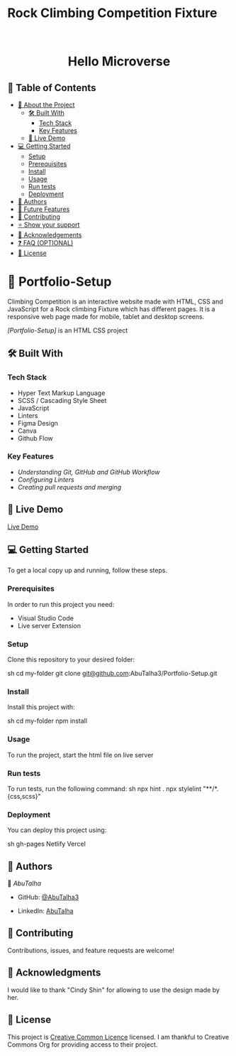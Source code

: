# Rock Climbing Competition Fixture
<a name="readme-top"></a>

<!--
HOW TO USE:
This is an example of how you may give instructions on setting up your project locally.

Modify this file to match your project and remove sections that don't apply.

REQUIRED SECTIONS:
- Table of Contents
- About the Project
  - Built With
  - Live Demo
- Getting Started
- Authors
- Future Features
- Contributing
- Show your support
- Acknowledgements
- License

OPTIONAL SECTIONS:
- FAQ

After you're finished please remove all the comments and instructions!
-->

<div align="center">
  <!-- You are encouraged to replace this logo with your own! Otherwise, you can also remove it. -->
  <!-- <img src="murple_logo.png" alt="logo" width="140"  height="auto" /> -->
  <br/>

  <h1><b>Hello Microverse</b></h1>

</div>

<!-- TABLE OF CONTENTS -->

## 📗 Table of Contents

- [📖 About the Project](#about-project)
  - [🛠 Built With](#built-with)
    - [Tech Stack](#tech-stack)
    - [Key Features](#key-features)
  - [🚀 Live Demo](#live-demo)
- [💻 Getting Started](#getting-started)
  - [Setup](#setup)
  - [Prerequisites](#prerequisites)
  - [Install](#install)
  - [Usage](#usage)
  - [Run tests](#run-tests)
  - [Deployment](#deployment)
- [👥 Authors](#authors)
- [🔭 Future Features](#future-features)
- [🤝 Contributing](#contributing)
- [⭐️ Show your support](#support)
- [🙏 Acknowledgements](#acknowledgements)
- [❓ FAQ (OPTIONAL)](#faq)
- [📝 License](#license)

<!-- PROJECT DESCRIPTION -->

# 📖 Portfolio-Setup <a name="about-project"></a>

Climbing Competition is an interactive website made with HTML, CSS and JavaScript for a Rock climbing Fixture which has different pages. It is a responsive web page made for mobile, tablet and desktop screens.

*[Portfolio-Setup]* is an HTML CSS project

## 🛠 Built With <a name="built-with"></a>

### Tech Stack <a name="tech-stack"></a>

- Hyper Text Markup Language
- SCSS / Cascading Style Sheet
- JavaScript
- Linters
- Figma Design
- Canva
- Github Flow

### Key Features <a name="key-features"></a>

<!-- > Describe between 1-3 key features of the application. -->

- *Understanding Git, GitHub and GitHub Workflow*
- *Configuring Linters*
- *Creating pull requests and merging*

<!-- <p align="right">(<a href="#readme-top">back to top</a>)</p> -->

<!-- LIVE DEMO -->

## 🚀 Live Demo <a name="live-demo"></a>
[Live Demo](https://abutalha3.github.io/Rock-Climbing-Competition-Fixture/)
<!-- > Add a link to your deployed project.

<!-- <p align="right">(<a href="#readme-top">back to top</a>)</p> -->

<!-- GETTING STARTED -->

## 💻 Getting Started <a name="getting-started"></a>

<!-- > Describe how a new developer could make use of your project. -->

To get a local copy up and running, follow these steps.

### Prerequisites

In order to run this project you need:

- Visual Studio Code
- Live server Extension
<!--
Example command:

sh
 gem install rails

 -->

### Setup

Clone this repository to your desired folder:

sh
  cd my-folder
  git clone git@github.com:AbuTalha3/Portfolio-Setup.git


### Install

Install this project with:

sh
  cd my-folder
  npm install



### Usage

To run the project, start the html file on live server

### Run tests

To run tests, run the following command:
sh
  npx hint .
  npx stylelint "**/*.{css,scss}"


### Deployment

You can deploy this project using:

sh
  gh-pages
  Netlify
  Vercel


<!-- <p align="right">(<a href="#readme-top">back to top</a>)</p> -->

<!-- AUTHORS -->

## 👥 Authors <a name="authors"></a>

👤 *AbuTalha*

- GitHub: [@AbuTalha3](https://github.com/AbuTalha3)
<!-- - Twitter: [@twitterhandle](https://twitter.com/twitterhandle) -->
- LinkedIn: [AbuTalha](https://www.linkedin.com/in/abu-talha-8203b252/)

<!-- 👤 *Author2*

- GitHub: [@githubhandle](https://github.com/githubhandle)
- Twitter: [@twitterhandle](https://twitter.com/twitterhandle)
- LinkedIn: [LinkedIn](https://linkedin.com/in/linkedinhandle)

<p align="right">(<a href="#readme-top">back to top</a>)</p> -->

<!-- FUTURE FEATURES -->

<!-- ## 🔭 Future Features <a name="future-features"></a>

> Describe 1 - 3 features you will add to the project.

- [ ] *Logo*
- [ ] *Social Media Links*
- [ ] *Own Intro*

<p align="right">(<a href="#readme-top">back to top</a>)</p> -->

<!-- CONTRIBUTING -->

## 🤝 Contributing <a name="contributing"></a>

Contributions, issues, and feature requests are welcome!

<!-- Always Feel free to check the [issues page](../../issues/). -->

<!-- <p align="right">(<a href="#readme-top">back to top</a>)</p> -->

<!-- SUPPORT -->

<!-- ## ⭐️ Show your support <a name="support"></a>

> Write a message to encourage readers to support your project

If you like this project you may give it a star and you can contact me for any of your coding dreams.

<!-- <p align="right">(<a href="#readme-top">back to top</a>)</p> -->

<!-- ACKNOWLEDGEMENTS -->

## 🙏 Acknowledgments <a name="acknowledgements"></a>

<!-- > Give credit to everyone who inspired your codebase. -->

I would like to thank "Cindy Shin" for allowing to use the design made by her.

<!-- <p align="right">(<a href="#readme-top">back to top</a>)</p> -->

<!-- FAQ (optional) -->

<!-- ## ❓ FAQ (OPTIONAL) <a name="faq"></a>

> Add at least 2 questions new developers would ask when they decide to use your project.

- *[Question_1]*

  - [Answer_1]

- *[Question_2]*

  - [Answer_2] -->

<!-- <p align="right">(<a href="#readme-top">back to top</a>)</p> -->

<!-- LICENSE -->

## 📝 License <a name="license"></a>

This project is [Creative Common Licence](./LICENCE) licensed. I am thankful to Creative Commons Org for providing access to their project.

<!-- NOTE: we recommend using the [MIT license](https://choosealicense.com/licenses/mit/) - you can set it up quickly by [using templates available on GitHub](https://docs.github.com/en/communities/setting-up-your-project-for-healthy-contributions/adding-a-license-to-a-repository). You can also use [any other license](https://choosealicense.com/licenses/) if you wish. -->
<!-- <p align="right">(<a href="#readme-top">back to top</a>)</p> -->
